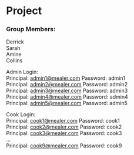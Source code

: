 # Project

### Group Members:
Derrick
<br> Sarah
<br> Amine
<br> Collins

Admin Login: <br>
Principal: admin1@mealer.com    Password: admin1 <br>
Principal: admin2@mealer.com    Password: admin2 <br>
Principal: admin3@mealer.com    Password: admin3 <br>
Principal: admin4@mealer.com    Password: admin4 <br>
Principal: admin5@mealer.com    Password: admin5 <br>


Cook Login: <br>
Principal: cook1@mealer.com    Password: cook1 <br>
Principal: cook2@mealer.com    Password: cook2 <br>
Principal: cook3@mealer.com    Password: cook3 <br>
... <br>
Principal: cook9@mealer.com    Password: cook9 <br>
